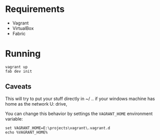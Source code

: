 # Requirements

* Vagrant
* VirtualBox
* Fabric

# Running 

```
vagrant up 
fab dev init
``` 

## Caveats

This will try to put your stuff directly in ~/ .. if your windows machine has home as the network U: drive,

You can change this behavior by settings the ``VAGRANT_HOME`` environment variable:

    set VAGRANT_HOME=E:\projects\vagrant\.vagrant.d
    echo %VAGRANT_HOME%
